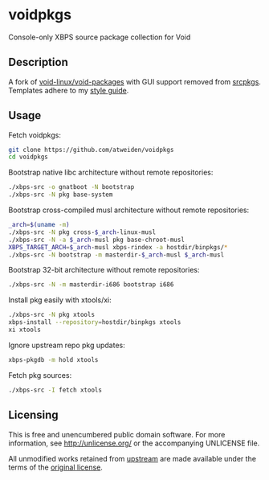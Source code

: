 voidpkgs
========

Console-only XBPS source package collection for Void


Description
-----------

A fork of [void-linux/void-packages][void-linux/void-packages] with GUI
support removed from [srcpkgs][srcpkgs]. Templates adhere to my [style
guide][style guide].


Usage
-----

Fetch voidpkgs:

```sh
git clone https://github.com/atweiden/voidpkgs
cd voidpkgs
```

Bootstrap native libc architecture without remote repositories:

```sh
./xbps-src -o gnatboot -N bootstrap
./xbps-src -N pkg base-system
```

Bootstrap cross-compiled musl architecture without remote repositories:

```sh
_arch=$(uname -m)
./xbps-src -N pkg cross-$_arch-linux-musl
./xbps-src -N -a $_arch-musl pkg base-chroot-musl
XBPS_TARGET_ARCH=$_arch-musl xbps-rindex -a hostdir/binpkgs/*
./xbps-src -N bootstrap -m masterdir-$_arch-musl $_arch-musl
```

Bootstrap 32-bit architecture without remote repositories:

```sh
./xbps-src -N -m masterdir-i686 bootstrap i686
```

Install pkg easily with xtools/xi:

```sh
./xbps-src -N pkg xtools
xbps-install --repository=hostdir/binpkgs xtools
xi xtools
```

Ignore upstream repo pkg updates:

```sh
xbps-pkgdb -m hold xtools
```

Fetch pkg sources:

```sh
./xbps-src -I fetch xtools
```


Licensing
---------

This is free and unencumbered public domain software. For more
information, see http://unlicense.org/ or the accompanying UNLICENSE file.

All unmodified works retained from [upstream][void-linux/void-packages]
are made available under the terms of the [original license][original
license].


[original license]: doc/COPYING.xtraeme
[srcpkgs]: srcpkgs/
[style guide]: doc/STYLE.md
[void-linux/void-packages]: https://github.com/void-linux/void-packages
